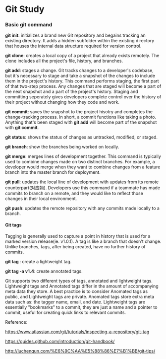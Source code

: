# Git Study

### Basic git command

**git init**: initializes a brand new Git repository and begains tracking an existing directory. It adds a hidden subfolder within the existing directory that houses the internal data structure required for version control.

**git clone**: creates a local copy of a project that already exists remotely. The clone includes all the project's file, history, and branches.

**git add**: stages a change. Git tracks changes to a developer's codebase, but it's necessary to stage and take a snapshot of the changes to include them in the project's history. This command performs staging, the first part of that two-step process. Any changes that are staged will become a part of the next snapshot and a part of the project's history. Staging and committing seperately gives developers complete control over the history of their project without changing how they code and work.

**git commit**: saves the snapshot to the project hisotry and completes the change-tracking process. In short, a commit functions like taking a photo. Anything that's been staged with **git add** will become part of the snapshot with **git commit**.

**git status**: shows the status of changes as untracked, modified, or staged.

**git branch**: show the branches being worked on locally. 

**git merge**: merges lines of development together. This command is typically used to combine changes made on two distinct branches. For example, a developer would merge when they want to combine changes from a feature branch into the master branch for deployment.

**git pull**: updates the local line of development with updates from its remote counterpart(对应物). Developers use this command if a teammate has made commits to branch on a remote, and they would like to reflect those changes in their local environment. 

**git push**: updates the remote repository with any commits made locally to a branch.

#### Git tags

Tagging is generally used to capture a point in history that is used for a marked version release(ie. v1.0.1). A tag is like a branch that doesn't change. Unlike branches,
tags, after being created, have no further history of commits. 

**git tag <tagname>**: create a lightweight tag.

**git tag -a v1.4**: create annotated tags.

Git supports two different types of tags, annotated and lightweight tags. Lightweight tags and Annotated tags differ in the amount of accompanying meta data they store. A best practice is to consider Anomated tags as public, and Lightweight tags are private. Anomated tags store extra meta data such as: the tagger name, email, and date. Lightweight tags are essentially "bookmarks" to a commit, they are just a name and a pointer to commit, useful for creating quick links to relevant commits. 

Reference: 


https://www.atlassian.com/git/tutorials/inspecting-a-repository/git-tag

https://guides.github.com/introduction/git-handbook/

http://luchenqun.com/%E6%9C%AA%E5%88%86%E7%B1%BB/git-tips/
